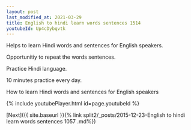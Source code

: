 ```yaml
---
layout: post
last_modified_at: 2021-03-29
title: English to hindi learn words sentences 1514 
youtubeId: Up4cDybqvtk
---
```

 
 
Helps to learn Hindi words and sentences for English speakers.

Opportunitiy to repeat the words sentences. 

Practice Hindi language. 
 
10 minutes practice every day. 
 
How to learn Hindi words and sentences for English speakers 
 
{% include youtubePlayer.html id=page.youtubeId %}
 
 
[Next]({{ site.baseurl }}{% link  split2/_posts/2015-12-23-English to hindi learn words sentences 1057 .md%})
 
